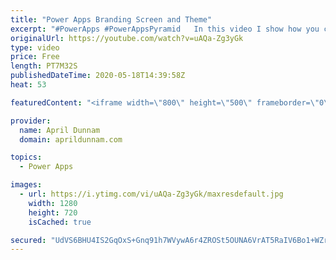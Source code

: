 ```yaml
---
title: "Power Apps Branding Screen and Theme"
excerpt: "#PowerApps #PowerAppsPyramid   In this video I show how you can create a branding screen in your Power Apps applications that mimics your company brand standard and use that screen to create a custom re-usable theme.    This is an expansion on my \"App Makeover: Quick Tips for Beautiful PowerApps\" talk"
originalUrl: https://youtube.com/watch?v=uAQa-Zg3yGk
type: video
price: Free
length: PT7M32S
publishedDateTime: 2020-05-18T14:39:58Z
heat: 53

featuredContent: "<iframe width=\"800\" height=\"500\" frameborder=\"0\" src=\"https://www.youtube.com/embed/uAQa-Zg3yGk\" allow=\"accelerometer; autoplay; encrypted-media; gyroscope; picture-in-picture\" allowfullscreen></iframe>"

provider:
  name: April Dunnam
  domain: aprildunnam.com

topics:
  - Power Apps

images:
  - url: https://i.ytimg.com/vi/uAQa-Zg3yGk/maxresdefault.jpg
    width: 1280
    height: 720
    isCached: true

secured: "UdVS6BHU4IS2GqOxS+Gnq91h7WVywA6r4ZROSt5OUNA6VrAT5RaIV6Bo1+WZrsQzRFmys2qhoBwtj8xF0oi/6EXsJwbFmsJtXdzZSyyQfLVH99fDZDPcpuzQEmJoAyIpFvQD5ZX0y+9K8TFTXvXElW3s2FEbfAztM7r9/f0PkWj/HoMPHxfoWZENwa3WvRYx/ZCzoMq90Lzokkun+dHSJgKecA7eFfIOSJDcT5t/Rqph13HiPsHHTnIsDv57eripXRBnrMM2gEjalDclCjVFnYLaPPcVYCwZZcWjKZOupaZuCyGqGVa6dxx4K1LQiaE8WYsKVfLLHJbRpVh9RTqIXgJIhsfqcCn2fAAfMxhlRL9ckKgs8M+0QBmvbrfJS6FfBL0PoZU3sPYg4vnsbHTeK4V0jD2cThq9MIkn/+UWWrU=;ECYYXdlklUAYkXmo3qP5wg=="
---
```


